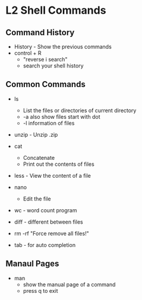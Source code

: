 # L2 Shell Commands
## Command History
* History - Show the previous commands
* control + R
  *	"reverse i search"
  * search your shell history
 
## Common Commands
* ls 
  * List the files or directories of current directory
  * -a also show files start with dot 
  * -l information of files
* unzip - Unzip .zip
* cat
  * Concatenate
  * Print out the contents of files
* less - View the content of a file
* nano 
  * Edit the file   
* wc - word count program
* diff - different between files
* rm -rf "Force remove all files!"

* tab - for auto completion
## Manaul Pages
* man
  * show the manual page of a command      
  * press q to exit
  

  

